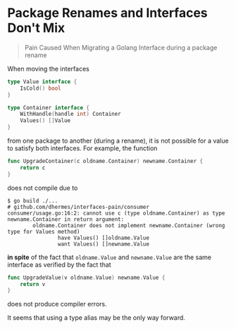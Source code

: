 # Package Renames and Interfaces Don't Mix

> Pain Caused When Migrating a Golang Interface during a package rename

When moving the interfaces

```go
type Value interface {
	IsCold() bool
}

type Container interface {
	WithHandle(handle int) Container
	Values() []Value
}
```

from one package to another (during a rename), it is not possible for a
value to satisfy both interfaces. For example, the function

```go
func UpgradeContainer(c oldname.Container) newname.Container {
	return c
}
```

does not compile due to

```
$ go build ./...
# github.com/dhermes/interfaces-pain/consumer
consumer/usage.go:16:2: cannot use c (type oldname.Container) as type newname.Container in return argument:
        oldname.Container does not implement newname.Container (wrong type for Values method)
                have Values() []oldname.Value
                want Values() []newname.Value
```

**in spite** of the fact that `oldname.Value` and `newname.Value` are the
same interface as verified by the fact that

```go
func UpgradeValue(v oldname.Value) newname.Value {
	return v
}
```

does not produce compiler errors.

It seems that using a type alias may be the only way forward.

